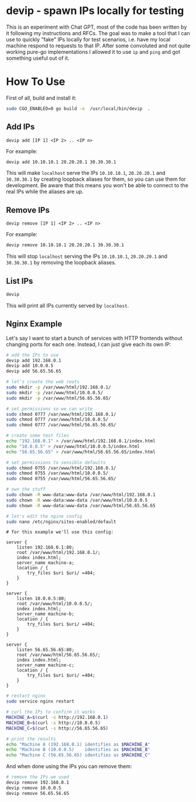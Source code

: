 # devip - spawn IPs locally for testing 
This is an experiment with Chat GPT, most of the code has been written by it following my instructions and RFCs. The goal was to make a tool that I can use to quickly "fake" IPs locally for test scenarios, i.e. have my local machine respond to requests to that IP. After some convoluted and not quite working pure-go implementations I allowed it to use `ip` and `ping` and got something useful out of it. 

# How To Use
First of all, build and install it:
```bash
sudo CGO_ENABLED=0 go build -o  /usr/local/bin/devip  .
```

## Add IPs
```
devip add [IP 1] <IP 2> .. <IP n>
```
For example:
```bash
devip add 10.10.10.1 20.20.20.1 30.30.30.1
```
This will make `localhost` serve the IPs `10.10.10.1`, `20.20.20.1` and `30.30.30.1` by creating loopback aliases for them, so you can use them for development. Be aware that this means you won't be able to connect to the real IPs while the aliases are up.

## Remove IPs
```
devip remove [IP 1] <IP 2> .. <IP n>
```
For example:
```bash
devip remove 10.10.10.1 20.20.20.1 30.30.30.1
```
This will stop `localhost` serving the IPs `10.10.10.1`, `20.20.20.1` and `30.30.30.1` by removing the loopback aliases. 

## List IPs
```bash
devip 
```
This will print all IPs currently served by `localhost`. 

## Nginx Example
Let's say I want to start a bunch of services with HTTP frontends without changing ports for each one. Instead, I can just give each its own IP:
```bash
# add the IPs to use
devip add 192.168.0.1 
devip add 10.0.0.5 
devip add 56.65.56.65 

# let's create the web roots
sudo mkdir -p /var/www/html/192.168.0.1/
sudo mkdir -p /var/www/html/10.0.0.5/
sudo mkdir -p /var/www/html/56.65.56.65/

# set permissions so we can write
sudo chmod 0777 /var/www/html/192.168.0.1/
sudo chmod 0777 /var/www/html/10.0.0.5/
sudo chmod 0777 /var/www/html/56.65.56.65/

# create some test files
echo "192.168.0.1" > /var/www/html/192.168.0.1/index.html
echo "10.0.0.5" > /var/www/html/10.0.0.5/index.html
echo "56.65.56.65" > /var/www/html/56.65.56.65/index.html

# set permissions to sensible defaults
sudo chmod 0755 /var/www/html/192.168.0.1/
sudo chmod 0755 /var/www/html/10.0.0.5/
sudo chmod 0755 /var/www/html/56.65.56.65/

# own the stuff
sudo chown -R www-data:www-data /var/www/html/192.168.0.1
sudo chown -R www-data:www-data /var/www/html/10.0.0.5
sudo chown -R www-data:www-data /var/www/html/56.65.56.65

# let's edit the nginx config
sudo nano /etc/nginx/sites-enabled/default
```
```nginx
# for this example we'll use this config:

server { 
	listen 192.168.0.1:80; 
	root /var/www/html/192.168.0.1/; 
	index index.html; 
	server_name machine-a; 
	location / { 
		try_files $uri $uri/ =404;
    }
}

server { 
	listen 10.0.0.5:80; 
	root /var/www/html/10.0.0.5/; 
	index index.html; 
	server_name machine-b; 
	location / { 
		try_files $uri $uri/ =404;
    }
}

server { 
	listen 56.65.56.65:80; 
	root /var/www/html/56.65.56.65/; 
	index index.html; 
	server_name machine-c; 
	location / { 
		try_files $uri $uri/ =404;
    }
}
```

```bash
# restart nginx
sudo service nginx restart

# curl the IPs to confirm it works
MACHINE_A=$(curl -s http://192.168.0.1) 
MACHINE_B=$(curl -s http://10.0.0.5) 
MACHINE_C=$(curl -s http://56.65.56.65)

# print the results
echo "Machine A (192.168.0.1) identifies as $MACHINE_A"
echo "Machine B (10.0.0.5)    identifies as $MACHINE_B"
echo "Machine C (56.65.56.65) identifies as $MACHINE_C"
```

And when done using the IPs you can remove them:
```bash
# remove the IPs we used
devip remove 192.168.0.1 
devip remove 10.0.0.5 
devip remove 56.65.56.65 
```
